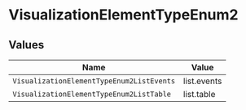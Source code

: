 # VisualizationElementTypeEnum2


## Values

| Name                                      | Value                                     |
| ----------------------------------------- | ----------------------------------------- |
| `VisualizationElementTypeEnum2ListEvents` | list.events                               |
| `VisualizationElementTypeEnum2ListTable`  | list.table                                |